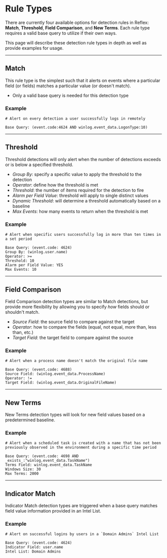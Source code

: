# Rule Types
There are currently four available options for detection rules in Reflex: **Match**, **Threshold**, **Field Comparison**, and **New Terms**. Each rule type requires a valid base query to utilize if their own ways.

This page will describe these detection rule types in depth as well as provide examples for usage.

---

## Match
This rule type is the simplest such that it alerts on events where a particular field (or fields) matches a particular value (or doesn't match). 

* Only a valid base query is needed for this detection type

### Example

```
# Alert on every detection a user successfully logs in remotely

Base Query: (event.code:4624 AND winlog.event_data.LogonType:10)
```

---

## Threshold
Threshold detections will only alert when the number of detections exceeds or is below a specified threshold. 

* *Group By*: specify a specific value to apply the threshold to the detection
* *Operator*: define how the threshold is met
* *Threshold*: the number of items required for the detection to fire
* *Alarm per Field Value*: threshold will apply to single distinct values
* *Dynamic Threshold*: will determine a threshold automatically based on a baseline
* *Max Events*: how many events to return when the threshold is met


### Example

```
# Alert when specific users successfully log in more than ten times in a set period

Base Query: (event.code: 4624)
Group By: (winlog.user.name)
Operator: >=
Threshold: 10 
Alarm per Field Value: YES
Max Events: 10
```

---

## Field Comparison
Field Comparison detection types are similar to Match detections, but provide more flexibility by allowing you to specify *how* fields should or shouldn't match.

* *Source Field*: the source field to compare against the target
* *Operator*: how to compare the fields (equal, not equal, more than, less than, etc.)
* *Target Field*: the target field to compare against the source

### Example

```
# Alert when a process name doesn't match the original file name

Base Query: (event.code: 4688)
Source Field: (winlog.event_data.ProcessName)
Operator: !=
Target Field: (winlog.event_data.OriginalFileName)
```

---

## New Terms
New Terms detection types will look for new field values based on a predetermined baseline. 

### Example

```
# Alert when a scheduled task is created with a name that has not been previously observed in the environment during a specific time period

Base Query: (event.code: 4698 AND _exists_:"winlog.event_data.TaskName")
Terms Field: winlog.event_data.TaskName
Windows Size: 30
Max Terms: 2000
```

---

## Indicator Match 
Indicator Match detection types are triggered when a base query matches field value information provided in an Intel List. 

### Example

```
# Alert on successful logins by users in a `Domain Admins` Intel List

Base Query: (event.code: 4624)
Indicator Field: user.name
Intel List: Domain Admins
```
